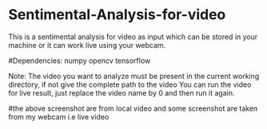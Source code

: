 # Sentimental-Analysis-for-video
This is a sentimental analysis for video as input which can be stored in your machine or it can work live using your webcam.


#Dependencies:
numpy
opencv
tensorflow


Note:
The video you want to analyze must be present in the current working directory, if not give the complete path to the  video
You can run the video for live result, just replace the video name by 0 and then run it again.


#the above screenshot are from local video and some screenshot are taken from my webcam i.e live video
